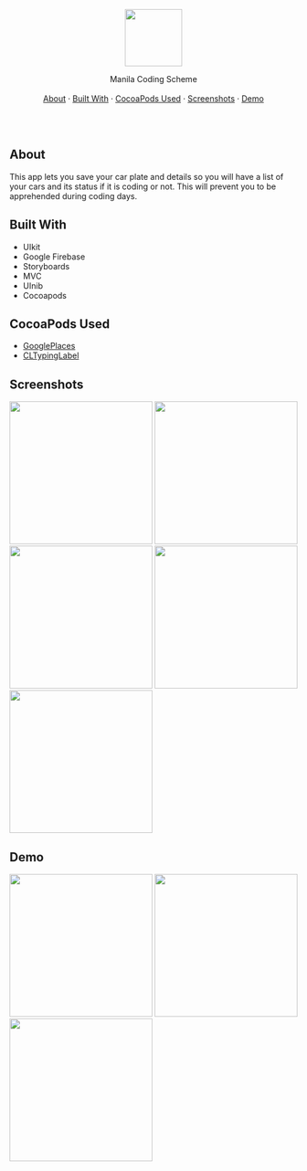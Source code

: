 

<p align="center">
  <p align="center">
    <img src="https://github.com/jarvizconde1/MCS/assets/102355807/b2a2cc89-4b9b-4155-8c6d-643077052449" width="100" height="100">



  <p align="center">
   Manila Coding Scheme
    <br />
    <br />
    <a href="#about">About</a>
    ·
    <a href="#built-with">Built With</a>
    ·
    <a href="#cocoapods-used">CocoaPods Used</a>
    ·
    <a href="#screenshots">Screenshots</a>
    ·
    <a href="#demo">Demo</a>
  </p>
</p>

<br />
<br />



## About
                                 
This app lets you save your car plate and details so you will have a list of your cars and its status if it is coding or not. This will prevent you to be apprehended during coding days.

## Built With
* UIkit
* Google Firebase
* Storyboards
* MVC
* UInib
* Cocoapods


## CocoaPods Used
* [GooglePlaces][1]
* [CLTypingLabel][2]

[1]: https://firebase.google.com/
[2]: https://github.com/cl7/CLTypingLabel




## Screenshots



<img src="https://github.com/jarvizconde1/MCS/assets/102355807/c7133a90-6484-4f7f-a80f-7d1337262f01" width="250" >
<img src="https://github.com/jarvizconde1/MCS/assets/102355807/35f01809-80a3-4d2f-b3b0-e67c3ebc7cb9" width="250" >
<img src="https://github.com/jarvizconde1/MCS/assets/102355807/49f7943c-2e0d-47b9-8402-b9b56ac12927" width="250" >
<img src="https://github.com/jarvizconde1/MCS/assets/102355807/a0261dc4-40e3-4e7c-9470-4f16427c2ccc" width="250" >
<img src="https://github.com/jarvizconde1/MCS/assets/102355807/e0553ef7-f412-480c-bb44-d53fdeed5378" width="250" >






## Demo




<img src="https://github.com/jarvizconde1/MCS/assets/102355807/ca5d0dd3-5916-4dc6-babc-5aaac66fc19c" width="250"/>


<img src="https://github.com/jarvizconde1/MCS/assets/102355807/288ebcc1-ea03-4277-8c14-e89f04727c24" width="250"/>


<img src="https://github.com/jarvizconde1/MCS/assets/102355807/f47209cc-0d2e-48d0-a30c-104f63f7d1f3" width="250"/>


